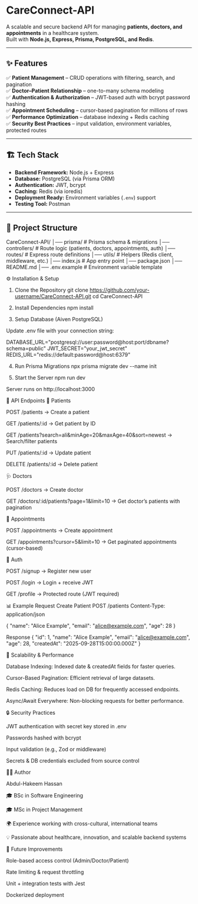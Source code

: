 # CareConnect-API  
A scalable and secure backend API for managing **patients, doctors, and appointments** in a healthcare system.  
Built with **Node.js, Express, Prisma, PostgreSQL, and Redis**.  

---

## ✨ Features  
✅ **Patient Management** – CRUD operations with filtering, search, and pagination  
✅ **Doctor–Patient Relationship** – one-to-many schema modeling  
✅ **Authentication & Authorization** – JWT-based auth with bcrypt password hashing  
✅ **Appointment Scheduling** – cursor-based pagination for millions of rows  
✅ **Performance Optimization** – database indexing + Redis caching  
✅ **Security Best Practices** – input validation, environment variables, protected routes  

---

## 🏗️ Tech Stack  
- **Backend Framework:** Node.js + Express  
- **Database:** PostgreSQL (via Prisma ORM)  
- **Authentication:** JWT, bcrypt  
- **Caching:** Redis (via ioredis)  
- **Deployment Ready:** Environment variables (`.env`) support  
- **Testing Tool:** Postman  

---

## 📂 Project Structure  
CareConnect-API/
│── prisma/ # Prisma schema & migrations
│── controllers/ # Route logic (patients, doctors, appointments, auth)
│── routes/ # Express route definitions
│── utils/ # Helpers (Redis client, middleware, etc.)
│── index.js # App entry point
│── package.json
│── README.md
│── .env.example # Environment variable template

⚙️ Installation & Setup
1. Clone the Repository
git clone https://github.com/your-username/CareConnect-API.git
cd CareConnect-API

2. Install Dependencies
npm install

3. Setup Database (Aiven PostgreSQL)

Update .env file with your connection string:

DATABASE_URL="postgresql://user:password@host:port/dbname?schema=public"
JWT_SECRET="your_jwt_secret"
REDIS_URL="redis://default:password@host:6379"

4. Run Prisma Migrations
npx prisma migrate dev --name init

5. Start the Server
npm run dev


Server runs on http://localhost:3000

🔑 API Endpoints
👥 Patients

POST /patients → Create a patient

GET /patients/:id → Get patient by ID

GET /patients?search=ali&minAge=20&maxAge=40&sort=newest → Search/filter patients

PUT /patients/:id → Update patient

DELETE /patients/:id → Delete patient

🩺 Doctors

POST /doctors → Create doctor

GET /doctors/:id/patients?page=1&limit=10 → Get doctor’s patients with pagination

📅 Appointments

POST /appointments → Create appointment

GET /appointments?cursor=5&limit=10 → Get paginated appointments (cursor-based)

🔐 Auth

POST /signup → Register new user

POST /login → Login + receive JWT

GET /profile → Protected route (JWT required)

📊 Example Request
Create Patient
POST /patients
Content-Type: application/json

{
  "name": "Alice Example",
  "email": "alice@example.com",
  "age": 28
}

Response
{
  "id": 1,
  "name": "Alice Example",
  "email": "alice@example.com",
  "age": 28,
  "createdAt": "2025-09-28T15:00:00.000Z"
}

🚀 Scalability & Performance

Database Indexing: Indexed date & createdAt fields for faster queries.

Cursor-Based Pagination: Efficient retrieval of large datasets.

Redis Caching: Reduces load on DB for frequently accessed endpoints.

Async/Await Everywhere: Non-blocking requests for better performance.

🔒 Security Practices

JWT authentication with secret key stored in .env

Passwords hashed with bcrypt

Input validation (e.g., Zod or middleware)

Secrets & DB credentials excluded from source control

👨‍💻 Author

Abdul-Hakeem Hassan

🎓 BSc in Software Engineering

🎓 MSc in Project Management

🌍 Experience working with cross-cultural, international teams

💡 Passionate about healthcare, innovation, and scalable backend systems

📌 Future Improvements

Role-based access control (Admin/Doctor/Patient)

Rate limiting & request throttling

Unit + integration tests with Jest

Dockerized deployment

